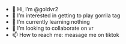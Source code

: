 - 👋 Hi, I’m @goldvr2
- 👀 I’m interested in getting to play gorrila tag
- 🌱 I’m currently learning nothing
- 💞️ I’m looking to collaborate on vr 
- 📫 How to reach me: measage me on tiktok
